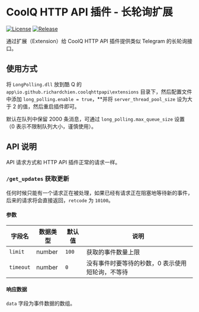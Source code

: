# CoolQ HTTP API 插件 - 长轮询扩展

[![License](https://img.shields.io/badge/license-MIT%20License-blue.svg)](LICENSE)
[![Release](https://img.shields.io/github/release/richardchien/cqhttp-ext-long-polling.svg)](https://github.com/richardchien/cqhttp-ext-long-polling/releases)

通过扩展（Extension）给 CoolQ HTTP API 插件提供类似 Telegram 的长轮询接口。

## 使用方式

将 `LongPolling.dll` 放到酷 Q 的 `app\io.github.richardchien.coolqhttpapi\extensions` 目录下，然后配置文件中添加 `long_polling.enable = true`，**并将 `server_thread_pool_size` 设为大于 2 的值，然后重启插件即可。

默认在队列中保留 2000 条消息，可通过 `long_polling.max_queue_size` 设置（0 表示不限制队列大小，谨慎使用）。

## API 说明

API 请求方式和 HTTP API 插件正常的请求一样。

### `/get_updates` 获取更新

任何时候只能有一个请求正在被处理，如果已经有请求正在阻塞地等待新的事件，后来的请求将会直接返回，`retcode` 为 `10100`。

#### 参数

| 字段名 | 数据类型 | 默认值 | 说明 |
| ----- | ------- | ----- | --- |
| `limit` | number | `100` | 获取的事件数量上限 |
| `timeout` | number | `0` | 没有事件时要等待的秒数，0 表示使用短轮询，不等待 |

#### 响应数据

`data` 字段为事件数据的数组。
